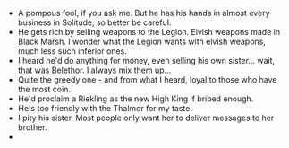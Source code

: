 - A pompous fool, if you ask me. But he has his hands in almost every business in Solitude, so better be careful.
- He gets rich by selling weapons to the Legion. Elvish weapons made in Black Marsh. I wonder what the Legion wants with elvish weapons, much less such inferior ones.
- I heard he'd do anything for money, even selling his own sister... wait, that was Belethor. I always mix them up... 
- Quite the greedy one - and from what I heard, loyal to those who have the most coin.
- He'd proclaim a Riekling as the new High King if bribed enough.
- He's too friendly with the Thalmor for my taste.
- I pity his sister. Most people only want her to deliver messages to her brother.
-
